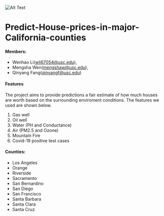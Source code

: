 ![Alt Text](makapaka_logo.gif)

# Predict-House-prices-in-major-California-counties

#### Members:
- Wenhao Li(wli67054@usc.edu),
- Mengsha Wen(mengshaw@usc.edu),
- Qinyang Fang(qinyangf@usc.edu)

#### Features
The project aims to provide predictions a fair estimate of how much houses are worth based on the surrounding enviroment conditions. The features we used are shown below.
1) Gas well
2) Oil well
3) Water (PH and Conductance)
4) Air (PM2.5 and Ozone)
5) Mountain Fire
6) Covid-19 positive test cases


#### Counties:
- Los Angeles
- Orange
- Riverside
- Sacramento
- San Bernardino
- San Diego
- San Francisco
- Santa Barbara
- Santa Clara
- Santa Cruz
